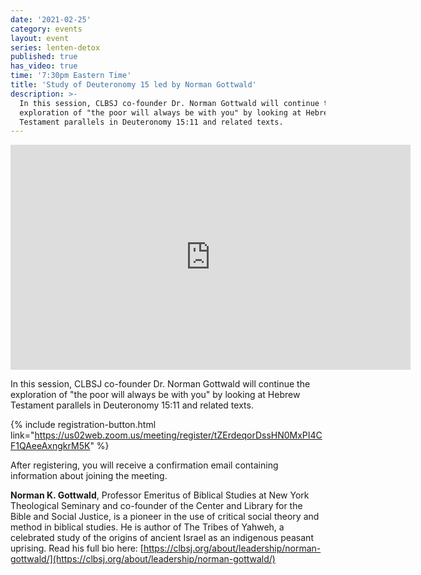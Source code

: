 ```yaml
---
date: '2021-02-25'
category: events
layout: event
series: lenten-detox
published: true
has_video: true
time: '7:30pm Eastern Time'
title: 'Study of Deuteronomy 15 led by Norman Gottwald'
description: >-
  In this session, CLBSJ co-founder Dr. Norman Gottwald will continue the
  exploration of "the poor will always be with you" by looking at Hebrew
  Testament parallels in Deuteronomy 15:11 and related texts.
---
```


<iframe title="vimeo-player" src="https://player.vimeo.com/video/518370385" width="640" height="360" frameborder="0" allowfullscreen></iframe>

In this session, CLBSJ co-founder Dr. Norman Gottwald will continue the
exploration of "the poor will always be with you" by looking at Hebrew
Testament parallels in Deuteronomy 15:11 and related texts.

{% include registration-button.html link="https://us02web.zoom.us/meeting/register/tZErdeqorDssHN0MxPI4CF1QAeeAxngkrM5K" %}

After registering, you will receive a confirmation email containing
information about joining the meeting.

**Norman K. Gottwald**, Professor Emeritus of Biblical Studies at New York
Theological Seminary and co-founder of the Center and Library for the
Bible and Social Justice, is a pioneer in the use of critical social
theory and method in biblical studies. He is author of The Tribes of
Yahweh, a celebrated study of the origins of ancient Israel as an
indigenous peasant uprising. Read his full bio here:
[https://clbsj.org/about/leadership/norman-gottwald/](https://clbsj.org/about/leadership/norman-gottwald/)
